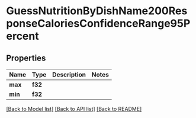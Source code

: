 # GuessNutritionByDishName200ResponseCaloriesConfidenceRange95Percent

## Properties

Name | Type | Description | Notes
------------ | ------------- | ------------- | -------------
**max** | **f32** |  | 
**min** | **f32** |  | 

[[Back to Model list]](../README.md#documentation-for-models) [[Back to API list]](../README.md#documentation-for-api-endpoints) [[Back to README]](../README.md)


